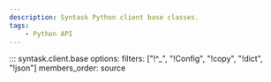 ```yaml
---
description: Syntask Python client base classes.
tags:
    - Python API
---
```


::: syntask.client.base
    options:
      filters: ["!^_", "!Config", "!copy", "!dict", "!json"]
      members_order: source